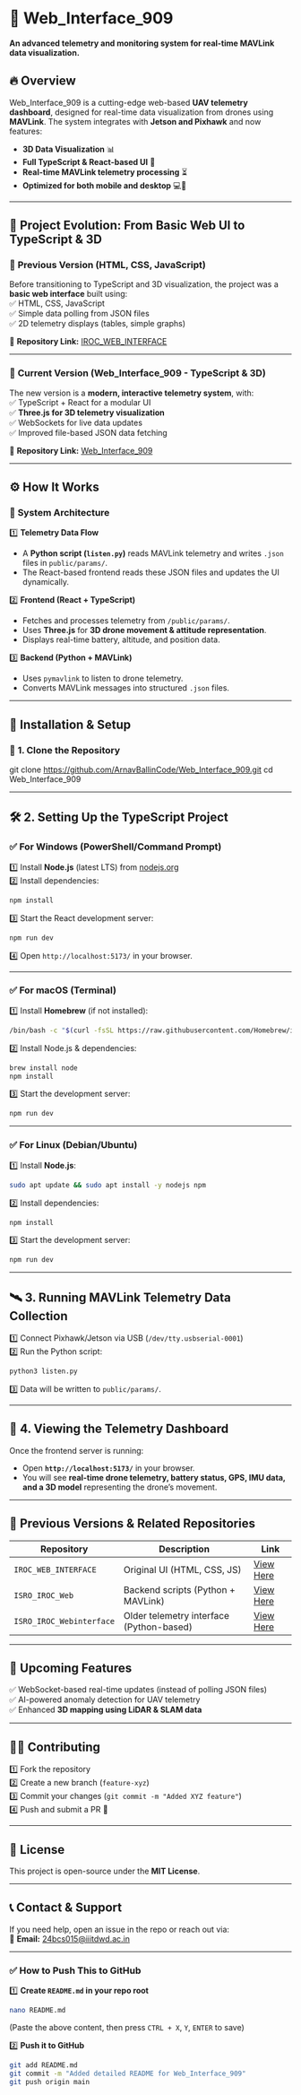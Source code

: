 # 🚀 Web_Interface_909  
**An advanced telemetry and monitoring system for real-time MAVLink data visualization.**  

## 🔥 Overview  
Web_Interface_909 is a cutting-edge web-based **UAV telemetry dashboard**, designed for real-time data visualization from drones using **MAVLink**. The system integrates with **Jetson and Pixhawk** and now features:  
- **3D Data Visualization** 📊  
- **Full TypeScript & React-based UI** 🎨  
- **Real-time MAVLink telemetry processing** ⏳  
- **Optimized for both mobile and desktop** 💻📱  

---

## 🔄 **Project Evolution: From Basic Web UI to TypeScript & 3D**  

### 🌟 **Previous Version (HTML, CSS, JavaScript)**  
Before transitioning to TypeScript and 3D visualization, the project was a **basic web interface** built using:  
✅ HTML, CSS, JavaScript  
✅ Simple data polling from JSON files  
✅ 2D telemetry displays (tables, simple graphs)  

📂 **Repository Link:** [IROC_WEB_INTERFACE](https://github.com/ArnavBallinCode/IROC_WEB_INTERFACE)  

---

### 🚀 **Current Version (Web_Interface_909 - TypeScript & 3D)**  
The new version is a **modern, interactive telemetry system**, with:  
✅ TypeScript + React for a modular UI  
✅ **Three.js for 3D telemetry visualization**  
✅ WebSockets for live data updates  
✅ Improved file-based JSON data fetching  

📂 **Repository Link:** [Web_Interface_909](https://github.com/ArnavBallinCode/Web_Interface_909)  

---

## ⚙️ **How It Works**  

### 🎯 **System Architecture**  
1️⃣ **Telemetry Data Flow**  
   - A **Python script (`listen.py`)** reads MAVLink telemetry and writes `.json` files in `public/params/`.  
   - The React-based frontend reads these JSON files and updates the UI dynamically.  

2️⃣ **Frontend (React + TypeScript)**  
   - Fetches and processes telemetry from `/public/params/`.  
   - Uses **Three.js** for **3D drone movement & attitude representation**.  
   - Displays real-time battery, altitude, and position data.  

3️⃣ **Backend (Python + MAVLink)**  
   - Uses `pymavlink` to listen to drone telemetry.  
   - Converts MAVLink messages into structured `.json` files.  

---

## 🚀 **Installation & Setup**  

### 📌 **1. Clone the Repository**  
git clone https://github.com/ArnavBallinCode/Web_Interface_909.git
cd Web_Interface_909

---

## 🛠 **2. Setting Up the TypeScript Project**  

### ✅ **For Windows (PowerShell/Command Prompt)**  
1️⃣ Install **Node.js** (latest LTS) from [nodejs.org](https://nodejs.org/)  
2️⃣ Install dependencies:  
```sh
npm install
```
3️⃣ Start the React development server:  
```sh
npm run dev
```
4️⃣ Open `http://localhost:5173/` in your browser.  

---

### ✅ **For macOS (Terminal)**  
1️⃣ Install **Homebrew** (if not installed):  
```sh
/bin/bash -c "$(curl -fsSL https://raw.githubusercontent.com/Homebrew/install/HEAD/install.sh)"
```

2️⃣ Install Node.js & dependencies:  
```sh
brew install node
npm install
```
3️⃣ Start the development server:  
```sh
npm run dev
```

---

### ✅ **For Linux (Debian/Ubuntu)**  
1️⃣ Install **Node.js**:  
```sh
sudo apt update && sudo apt install -y nodejs npm
```
2️⃣ Install dependencies:  
```sh
npm install
```
3️⃣ Start the development server:  
```sh
npm run dev
```

---

## 🛰 **3. Running MAVLink Telemetry Data Collection**  
1️⃣ Connect Pixhawk/Jetson via USB (`/dev/tty.usbserial-0001`)  
2️⃣ Run the Python script:  
```sh
python3 listen.py
```
3️⃣ Data will be written to `public/params/`.  

---

## 📡 **4. Viewing the Telemetry Dashboard**  
Once the frontend server is running:  
- Open **`http://localhost:5173/`** in your browser.  
- You will see **real-time drone telemetry, battery status, GPS, IMU data, and a 3D model** representing the drone’s movement.  



---

## 📌 **Previous Versions & Related Repositories**  

| Repository | Description | Link |
|------------|-------------|------|
| `IROC_WEB_INTERFACE` | Original UI (HTML, CSS, JS) | [View Here](https://github.com/ArnavBallinCode/IROC_WEB_INTERFACE) |
| `ISRO_IROC_Web` | Backend scripts (Python + MAVLink) | [View Here](https://github.com/ArnavBallinCode/ISRO_IROC_Web) |
| `ISRO_IROC_Webinterface` | Older telemetry interface (Python-based) | [View Here](https://github.com/ArnavBallinCode/ISRO_IROC_Webinterface) |

---

## 🎯 **Upcoming Features**  
✅ WebSocket-based real-time updates (instead of polling JSON files)  
✅ AI-powered anomaly detection for UAV telemetry  
✅ Enhanced **3D mapping using LiDAR & SLAM data**  

---

## 👨‍💻 **Contributing**  
1️⃣ Fork the repository  
2️⃣ Create a new branch (`feature-xyz`)  
3️⃣ Commit your changes (`git commit -m "Added XYZ feature"`)  
4️⃣ Push and submit a PR 🚀  

---

## 📜 **License**  
This project is open-source under the **MIT License**.  

---

## 📞 **Contact & Support**  
If you need help, open an issue in the repo or reach out via:  
📧 **Email:** 24bcs015@iiitdwd.ac.in  


---

### ✅ **How to Push This to GitHub**  
1️⃣ **Create `README.md` in your repo root**  
```sh
nano README.md
```
(Paste the above content, then press `CTRL + X`, `Y`, `ENTER` to save)

2️⃣ **Push it to GitHub**  
```sh
git add README.md
git commit -m "Added detailed README for Web_Interface_909"
git push origin main
```

